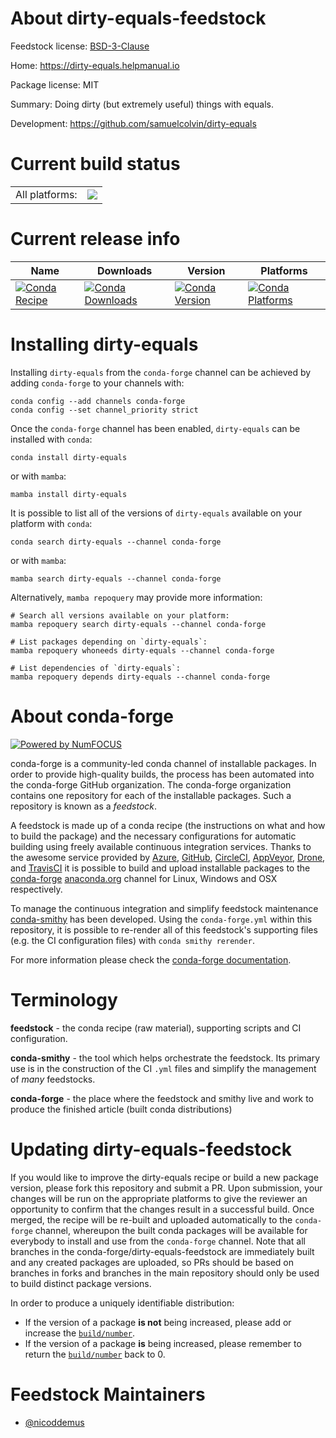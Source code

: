 About dirty-equals-feedstock
============================

Feedstock license: [BSD-3-Clause](https://github.com/conda-forge/dirty-equals-feedstock/blob/main/LICENSE.txt)

Home: https://dirty-equals.helpmanual.io

Package license: MIT

Summary: Doing dirty (but extremely useful) things with equals.

Development: https://github.com/samuelcolvin/dirty-equals

Current build status
====================


<table><tr><td>All platforms:</td>
    <td>
      <a href="https://dev.azure.com/conda-forge/feedstock-builds/_build/latest?definitionId=15577&branchName=main">
        <img src="https://dev.azure.com/conda-forge/feedstock-builds/_apis/build/status/dirty-equals-feedstock?branchName=main">
      </a>
    </td>
  </tr>
</table>

Current release info
====================

| Name | Downloads | Version | Platforms |
| --- | --- | --- | --- |
| [![Conda Recipe](https://img.shields.io/badge/recipe-dirty--equals-green.svg)](https://anaconda.org/conda-forge/dirty-equals) | [![Conda Downloads](https://img.shields.io/conda/dn/conda-forge/dirty-equals.svg)](https://anaconda.org/conda-forge/dirty-equals) | [![Conda Version](https://img.shields.io/conda/vn/conda-forge/dirty-equals.svg)](https://anaconda.org/conda-forge/dirty-equals) | [![Conda Platforms](https://img.shields.io/conda/pn/conda-forge/dirty-equals.svg)](https://anaconda.org/conda-forge/dirty-equals) |

Installing dirty-equals
=======================

Installing `dirty-equals` from the `conda-forge` channel can be achieved by adding `conda-forge` to your channels with:

```
conda config --add channels conda-forge
conda config --set channel_priority strict
```

Once the `conda-forge` channel has been enabled, `dirty-equals` can be installed with `conda`:

```
conda install dirty-equals
```

or with `mamba`:

```
mamba install dirty-equals
```

It is possible to list all of the versions of `dirty-equals` available on your platform with `conda`:

```
conda search dirty-equals --channel conda-forge
```

or with `mamba`:

```
mamba search dirty-equals --channel conda-forge
```

Alternatively, `mamba repoquery` may provide more information:

```
# Search all versions available on your platform:
mamba repoquery search dirty-equals --channel conda-forge

# List packages depending on `dirty-equals`:
mamba repoquery whoneeds dirty-equals --channel conda-forge

# List dependencies of `dirty-equals`:
mamba repoquery depends dirty-equals --channel conda-forge
```


About conda-forge
=================

[![Powered by
NumFOCUS](https://img.shields.io/badge/powered%20by-NumFOCUS-orange.svg?style=flat&colorA=E1523D&colorB=007D8A)](https://numfocus.org)

conda-forge is a community-led conda channel of installable packages.
In order to provide high-quality builds, the process has been automated into the
conda-forge GitHub organization. The conda-forge organization contains one repository
for each of the installable packages. Such a repository is known as a *feedstock*.

A feedstock is made up of a conda recipe (the instructions on what and how to build
the package) and the necessary configurations for automatic building using freely
available continuous integration services. Thanks to the awesome service provided by
[Azure](https://azure.microsoft.com/en-us/services/devops/), [GitHub](https://github.com/),
[CircleCI](https://circleci.com/), [AppVeyor](https://www.appveyor.com/),
[Drone](https://cloud.drone.io/welcome), and [TravisCI](https://travis-ci.com/)
it is possible to build and upload installable packages to the
[conda-forge](https://anaconda.org/conda-forge) [anaconda.org](https://anaconda.org/)
channel for Linux, Windows and OSX respectively.

To manage the continuous integration and simplify feedstock maintenance
[conda-smithy](https://github.com/conda-forge/conda-smithy) has been developed.
Using the ``conda-forge.yml`` within this repository, it is possible to re-render all of
this feedstock's supporting files (e.g. the CI configuration files) with ``conda smithy rerender``.

For more information please check the [conda-forge documentation](https://conda-forge.org/docs/).

Terminology
===========

**feedstock** - the conda recipe (raw material), supporting scripts and CI configuration.

**conda-smithy** - the tool which helps orchestrate the feedstock.
                   Its primary use is in the construction of the CI ``.yml`` files
                   and simplify the management of *many* feedstocks.

**conda-forge** - the place where the feedstock and smithy live and work to
                  produce the finished article (built conda distributions)


Updating dirty-equals-feedstock
===============================

If you would like to improve the dirty-equals recipe or build a new
package version, please fork this repository and submit a PR. Upon submission,
your changes will be run on the appropriate platforms to give the reviewer an
opportunity to confirm that the changes result in a successful build. Once
merged, the recipe will be re-built and uploaded automatically to the
`conda-forge` channel, whereupon the built conda packages will be available for
everybody to install and use from the `conda-forge` channel.
Note that all branches in the conda-forge/dirty-equals-feedstock are
immediately built and any created packages are uploaded, so PRs should be based
on branches in forks and branches in the main repository should only be used to
build distinct package versions.

In order to produce a uniquely identifiable distribution:
 * If the version of a package **is not** being increased, please add or increase
   the [``build/number``](https://docs.conda.io/projects/conda-build/en/latest/resources/define-metadata.html#build-number-and-string).
 * If the version of a package **is** being increased, please remember to return
   the [``build/number``](https://docs.conda.io/projects/conda-build/en/latest/resources/define-metadata.html#build-number-and-string)
   back to 0.

Feedstock Maintainers
=====================

* [@nicoddemus](https://github.com/nicoddemus/)

